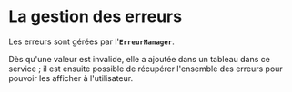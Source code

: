 # La gestion des erreurs

Les erreurs sont gérées par l'**`ErreurManager`**.

Dès qu'une valeur est invalide, elle a ajoutée dans un tableau dans ce service ; il est ensuite possible de récupérer l'ensemble des erreurs pour pouvoir les afficher à l'utilisateur.
